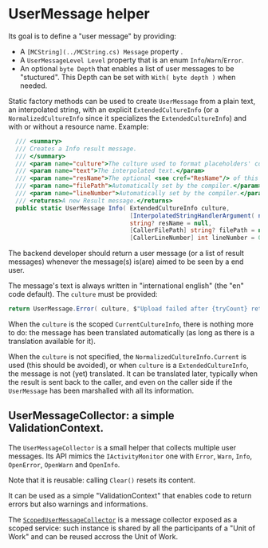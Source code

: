 # UserMessage helper

Its goal is to define a "user message" by providing:
- A `[MCString](../MCString.cs) Message` property .
- A `UserMessageLevel Level` property that is an enum `Info`/`Warn`/`Error`.
- An optional `byte Depth` that enables a list of user messages to be "stuctured". This Depth
  can be set with `With( byte depth )` when needed.

Static factory methods can be used to create `UserMessage` from a plain text, an
interpolated string, with an explicit `ExtendedCultureInfo` (or a `NormalizedCultureInfo` since it specializes
the `ExtendedCultureInfo`) and with or without a resource name.
Example:

```csharp
  /// <summary>
  /// Creates a Info result message.
  /// </summary>
  /// <param name="culture">The culture used to format placeholders' content.</param>
  /// <param name="text">The interpolated text.</param>
  /// <param name="resName">The optional <see cref="ResName"/> of this result.</param>
  /// <param name="filePath">Automatically set by the compiler.</param>
  /// <param name="lineNumber">Automatically set by the compiler.</param>
  /// <returns>A new Result message.</returns>
  public static UserMessage Info( ExtendedCultureInfo culture,
                                  [InterpolatedStringHandlerArgument( nameof( culture ) )] FormattedStringHandler text,
                                  string? resName = null,
                                  [CallerFilePath] string? filePath = null,
                                  [CallerLineNumber] int lineNumber = 0 )
```

The backend developer should return a user message (or a list of result messages) whenever
the message(s) is(are) aimed to be seen by a end user.

The message's text is always written in "international english" (the "en" code default).
The `culture` must be provided:

```csharp
return UserMessage.Error( culture, $"Upload failed after {tryCount} retries. Retrying in {(int)delay.TotalMinutes} minutes." );
```
When the `culture` is the scoped `CurrentCultureInfo`, there is nothing more to do: the message has been
translated automatically (as long as there is a translation available for it).

When the `culture` is not specified, the `NormalizedCultureInfo.Current` is used (this should be avoided),
or when `culture` is a `ExtendedCultureInfo`, the message is not (yet) translated. It can be translated
later, typically when the result is sent back to the caller, and even on the caller side if the `UserMessage`
has been marshalled with all its information.

## UserMessageCollector: a simple ValidationContext.
The `UserMessageCollector` is a small helper that collects multiple user messages. Its API mimics the
`IActivityMonitor` one with `Error`, `Warn`, `Info`, `OpenError`, `OpenWarn` and `OpenInfo`.

Note that it is reusable: calling `Clear()` resets its content.

It can be used as a simple "ValidationContext" that enables code to return errors but also warnings and
informations.

The [`ScopedUserMessageCollector`](ScopedUserMessageCollector.cs) is a message collector exposed as
a scoped service: such instance is shared by all the participants of a "Unit of Work" and can be reused
accross the Unit of Work.
